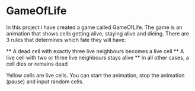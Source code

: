 # GameOfLife

In this project i have created a game called GameOfLife. The game is an animation that shows cells getting alive, staying alive and dieing. 
There are 3 rules that determines which fate they will have:

** A dead cell with exactly three live neighbours becomes a live cell
** A live cell with two or three live neighbours stays alive
** In all other cases, a cell dies or remains dead

Yellow cells are live cells.
You can start the animation, stop the animation (pause) and input random cells.
